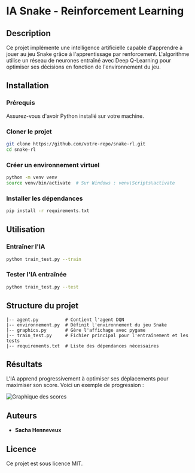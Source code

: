 # IA Snake - Reinforcement Learning

## Description
Ce projet implémente une intelligence artificielle capable d'apprendre à jouer au jeu Snake grâce à l'apprentissage par renforcement. L'algorithme utilise un réseau de neurones entraîné avec Deep Q-Learning pour optimiser ses décisions en fonction de l'environnement du jeu.

## Installation
### Prérequis
Assurez-vous d'avoir Python installé sur votre machine.

### Cloner le projet
```bash
git clone https://github.com/votre-repo/snake-rl.git
cd snake-rl
```

### Créer un environnement virtuel
```bash
python -m venv venv
source venv/bin/activate  # Sur Windows : venv\Scripts\activate
```

### Installer les dépendances
```bash
pip install -r requirements.txt
```

## Utilisation
### Entraîner l'IA
```bash
python train_test.py --train
```

### Tester l'IA entraînée
```bash
python train_test.py --test
```

## Structure du projet
```
|-- agent.py          # Contient l'agent DQN
|-- environnement.py  # Définit l'environnement du jeu Snake
|-- graphics.py       # Gère l'affichage avec pygame
|-- train_test.py     # Fichier principal pour l'entraînement et les tests
|-- requirements.txt  # Liste des dépendances nécessaires
```

## Résultats
L'IA apprend progressivement à optimiser ses déplacements pour maximiser son score. Voici un exemple de progression :

![Graphique des scores](reward_plot.png)

## Auteurs
- **Sacha Henneveux**

## Licence
Ce projet est sous licence MIT.

